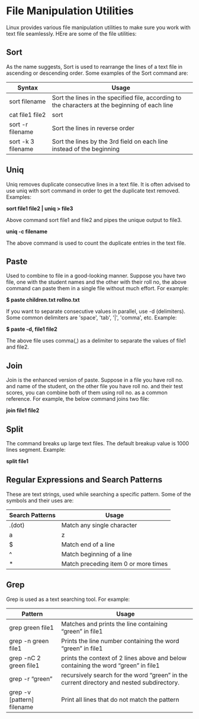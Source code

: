 # File Manipulation Utilities

Linux provides various file manipulation utilities to make sure you work with text file seamlessly. HEre are some of the file utilities:

## Sort

As the name suggests, Sort is used to rearrange the lines of a text file in ascending or descending order. Some examples of the Sort command are:

| Syntax | Usage |
| --- | --- |
| sort filename | Sort the lines in the specified file, according to the characters at the beginning of each line |
| cat file1 file2 | sort | Combine the two files, then sort the lines and display the output on the terminal |
| sort -r filename | Sort the lines in reverse order |
| sort -k 3 filename | Sort the lines by the 3rd field on each line instead of the beginning |

## Uniq

Uniq removes duplicate consecutive lines in a text file. It is often advised to use uniq with sort command in order to get the duplicate text removed. Examples:

**sort file1 file2 | uniq > file3**

Above command sort file1 and file2 and pipes the unique output to file3.

**uniq -c filename**

The above command is used to count the duplicate entries in the text file.

## Paste

Used to combine to file in a good-looking manner. Suppose you have two file, one with the student names and the other with their roll no, the above command can paste them in a single file without much effort. For example:

**$ paste children.txt rollno.txt**

If you want to separate consecutive values in parallel, use -d (delimiters). Some common delimiters are 'space', 'tab', '|', 'comma', etc. Example:

**$ paste -d, file1 file2**

The above file uses comma(,) as a delimiter to separate the values of file1 and file2.

## Join

Join is the enhanced version of paste. Suppose in a file you have roll no. and name of the student, on the other file you have roll no. and their test scores, you can combine both of them using roll no. as a common reference. For example, the below  command joins two file:

**join file1 file2**

## Split

The command breaks up large text files. The default breakup value is 1000 lines segment. Example:

**split file1**

## Regular Expressions and Search Patterns

These are text strings, used while searching a specific pattern. Some of the symbols and their uses are:

| Search Patterns | Usage |
| --- | --- |
| .(dot) | Match any single character |
| a|z | Match a or z |
| $ | Match end of a line |
| ^ | Match beginning of a line |
| * | Match preceding item 0 or more times |

## Grep

Grep is used as a text searching tool. For example:

| Pattern | Usage |
| --- | --- |
| grep green file1 | Matches and prints the line containing “green” in file1 |
| grep -n green file1 | Prints the line number containing the word “green” in file1 |
| grep -nC 2 green file1 | prints the context of 2 lines above and below containing the word “green” in file1 |
| grep -r “green” | recursively search for the word “green”  in the current directory and nested subdirectory. |
| grep -v [pattern] filename | Print all lines that do not match the pattern |
